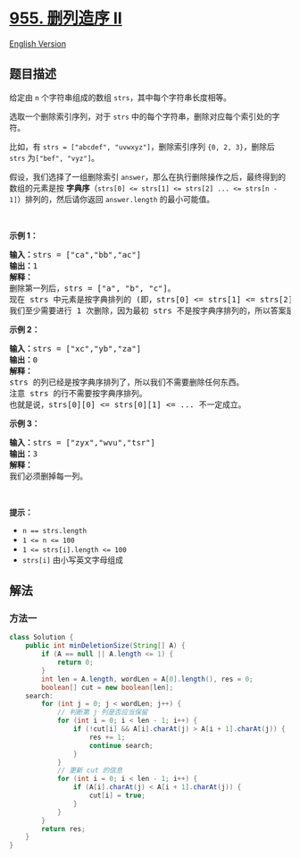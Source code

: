 # [955. 删列造序 II](https://leetcode.cn/problems/delete-columns-to-make-sorted-ii)

[English Version](/solution/0900-0999/0955.Delete%20Columns%20to%20Make%20Sorted%20II/README_EN.md)

<!-- tags:贪心,数组,字符串 -->

<!-- difficulty:中等 -->

## 题目描述

<!-- 这里写题目描述 -->

<p>给定由 <code>n</code> 个字符串组成的数组 <code>strs</code>，其中每个字符串长度相等。</p>

<p>选取一个删除索引序列，对于 <code>strs</code> 中的每个字符串，删除对应每个索引处的字符。</p>

<p>比如，有 <code>strs = ["abcdef", "uvwxyz"]</code>，删除索引序列 <code>{0, 2, 3}</code>，删除后 <code>strs</code> 为<code>["bef", "vyz"]</code>。</p>

<p>假设，我们选择了一组删除索引 <code>answer</code>，那么在执行删除操作之后，最终得到的数组的元素是按 <strong>字典序</strong>（<code>strs[0] <= strs[1] <= strs[2] ... <= strs[n - 1]</code>）排列的，然后请你返回 <code>answer.length</code> 的最小可能值。</p>

<p> </p>

<ol>
</ol>

<p><strong>示例 1：</strong></p>

<pre>
<strong>输入：</strong>strs = ["ca","bb","ac"]
<strong>输出：</strong>1
<strong>解释： </strong>
删除第一列后，strs = ["a", "b", "c"]。
现在 strs 中元素是按字典排列的 (即，strs[0] <= strs[1] <= strs[2])。
我们至少需要进行 1 次删除，因为最初 strs 不是按字典序排列的，所以答案是 1。
</pre>

<p><strong>示例 2：</strong></p>

<pre>
<strong>输入：</strong>strs = ["xc","yb","za"]
<strong>输出：</strong>0
<strong>解释：</strong>
strs 的列已经是按字典序排列了，所以我们不需要删除任何东西。
注意 strs 的行不需要按字典序排列。
也就是说，strs[0][0] <= strs[0][1] <= ... 不一定成立。
</pre>

<p><strong>示例 3：</strong></p>

<pre>
<strong>输入：</strong>strs = ["zyx","wvu","tsr"]
<strong>输出：</strong>3
<strong>解释：</strong>
我们必须删掉每一列。
</pre>

<p> </p>

<p><strong>提示：</strong></p>

<ul>
	<li><code>n == strs.length</code></li>
	<li><code>1 <= n <= 100</code></li>
	<li><code>1 <= strs[i].length <= 100</code></li>
	<li><code>strs[i]</code> 由小写英文字母组成</li>
</ul>

## 解法

### 方法一

<!-- tabs:start -->

```java
class Solution {
    public int minDeletionSize(String[] A) {
        if (A == null || A.length <= 1) {
            return 0;
        }
        int len = A.length, wordLen = A[0].length(), res = 0;
        boolean[] cut = new boolean[len];
    search:
        for (int j = 0; j < wordLen; j++) {
            // 判断第 j 列是否应当保留
            for (int i = 0; i < len - 1; i++) {
                if (!cut[i] && A[i].charAt(j) > A[i + 1].charAt(j)) {
                    res += 1;
                    continue search;
                }
            }
            // 更新 cut 的信息
            for (int i = 0; i < len - 1; i++) {
                if (A[i].charAt(j) < A[i + 1].charAt(j)) {
                    cut[i] = true;
                }
            }
        }
        return res;
    }
}
```

<!-- tabs:end -->

<!-- end -->
